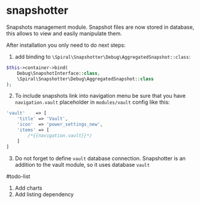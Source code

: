 # snapshotter
Snapshots management module. Snapshot files are now stored in database, this allows to view and easily manipulate them. 

After installation you only need to do next steps:

1. add binding to `\Spiral\Snapshotter\Debug\AggregatedSnapshot::class`:
```php
$this->container->bind(
    Debug\SnapshotInterface::class,
    \Spiral\Snapshotter\Debug\AggregatedSnapshot::class
);
```

2. To include snapshots link into navigation menu be sure that you have `navigation.vault` placeholder in `modules/vault` config like this:
```php
'vault'    => [
    'title' => 'Vault',
    'icon'  => 'power_settings_new',
    'items' => [
        /*{{navigation.vault}}*/
    ]
]
```

3. Do not forget to define `vault` database connection.
Snapshotter is an addition to the vault module, so it uses database `vault`

#todo-list
1. Add charts
2. Add listing dependency